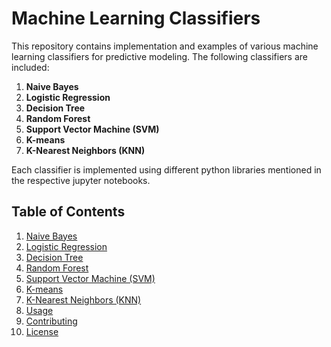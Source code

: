 # Machine Learning Classifiers

This repository contains implementation and examples of various machine learning classifiers for predictive modeling. The following classifiers are included:

1. **Naive Bayes**
2. **Logistic Regression**
3. **Decision Tree**
4. **Random Forest**
5. **Support Vector Machine (SVM)**
6. **K-means**
7. **K-Nearest Neighbors (KNN)**

Each classifier is implemented using different python libraries mentioned in the respective jupyter notebooks.
## Table of Contents

1. [Naive Bayes](#naive-bayes)
2. [Logistic Regression](#logistic-regression)
3. [Decision Tree](#decision-tree)
4. [Random Forest](#random-forest)
5. [Support Vector Machine (SVM)](#support-vector-machine-svm)
6. [K-means](#k-means)
7. [K-Nearest Neighbors (KNN)](#k-nearest-neighbors-knn)
8. [Usage](#usage)
9. [Contributing](#contributing)
10. [License](#license)
    
